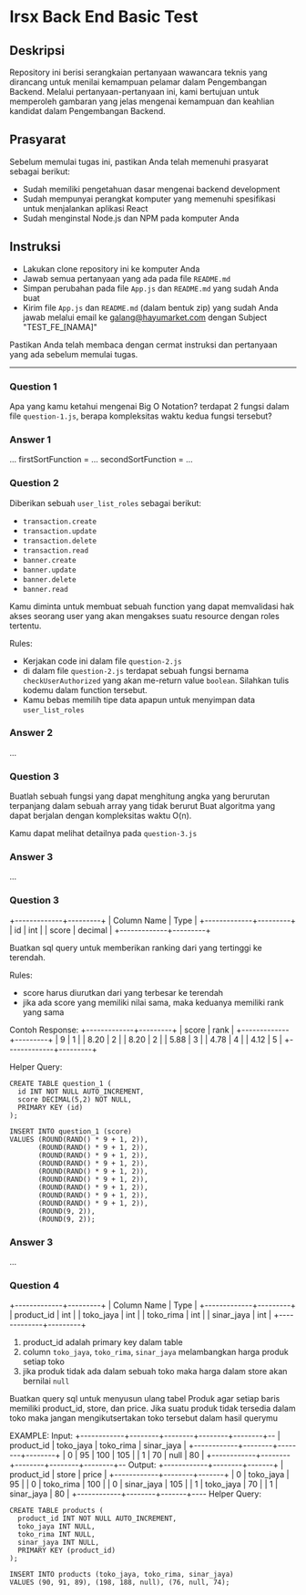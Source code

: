 # Irsx Back End Basic Test

## Deskripsi
Repository ini berisi serangkaian pertanyaan wawancara teknis yang dirancang untuk menilai kemampuan pelamar dalam Pengembangan Backend. Melalui pertanyaan-pertanyaan ini, kami bertujuan untuk memperoleh gambaran yang jelas mengenai kemampuan dan keahlian kandidat dalam Pengembangan Backend.

## Prasyarat
Sebelum memulai tugas ini, pastikan Anda telah memenuhi prasyarat sebagai berikut:

- Sudah memiliki pengetahuan dasar mengenai backend development
- Sudah mempunyai perangkat komputer yang memenuhi spesifikasi untuk menjalankan aplikasi React
- Sudah menginstal Node.js dan NPM pada komputer Anda

## Instruksi
- Lakukan clone repository ini ke komputer Anda
- Jawab semua pertanyaan yang ada pada file `README.md`
- Simpan perubahan pada file `App.js` dan `README.md` yang sudah Anda buat
- Kirim file `App.js` dan `README.md`  (dalam bentuk zip) yang sudah Anda jawab melalui email ke galang@hayumarket.com dengan Subject "TEST_FE_[NAMA]"

Pastikan Anda telah membaca dengan cermat instruksi dan pertanyaan yang ada sebelum memulai tugas.
 
---

### Question 1
Apa yang kamu ketahui mengenai Big O Notation?
terdapat 2 fungsi dalam file `question-1.js`, berapa kompleksitas waktu kedua fungsi tersebut?
### Answer 1
...
firstSortFunction = ...
secondSortFunction = ...

### Question 2
Diberikan sebuah `user_list_roles` sebagai berikut:
 - `transaction.create`
 - `transaction.update` 
 - `transaction.delete`
 - `transaction.read`
 - `banner.create`
 - `banner.update`
 - `banner.delete`
 - `banner.read`
 
Kamu diminta untuk membuat sebuah function yang dapat memvalidasi hak akses seorang user yang akan mengakses suatu resource dengan roles tertentu.

Rules: 
- Kerjakan code ini dalam file `question-2.js`
- di dalam file `question-2.js` terdapat sebuah fungsi bernama `checkUserAuthorized` yang akan me-return value `boolean`. Silahkan tulis kodemu dalam function tersebut.
- Kamu bebas memilih tipe data apapun untuk menyimpan data `user_list_roles`

### Answer 2
...


### Question 3

Buatlah sebuah fungsi yang dapat menghitung angka yang berurutan terpanjang dalam sebuah array yang tidak berurut
Buat algoritma yang dapat berjalan dengan kompleksitas waktu O(n).

Kamu dapat melihat detailnya pada `question-3.js`

### Answer 3
...


### Question 3
+-------------+---------+
| Column Name | Type    |
+-------------+---------+
| id          | int     |
| score       | decimal |
+-------------+---------+

Buatkan sql query untuk memberikan ranking dari yang tertinggi ke terendah.

Rules:
- score harus diurutkan dari yang terbesar ke terendah
- jika ada score yang memiliki nilai sama, maka keduanya memiliki rank yang sama

Contoh Response: 
+-------------+---------+
| score       | rank    |
+-------------+---------+
| 9           | 1       |
| 8.20        | 2       |
| 8.20        | 2       |
| 5.88        | 3       |
| 4.78        | 4       |
| 4.12        | 5       |
+-------------+---------+

Helper Query: 
```
CREATE TABLE question_1 (
  id INT NOT NULL AUTO_INCREMENT,
  score DECIMAL(5,2) NOT NULL,
  PRIMARY KEY (id)
);
```
```
INSERT INTO question_1 (score)
VALUES (ROUND(RAND() * 9 + 1, 2)),
       (ROUND(RAND() * 9 + 1, 2)),
       (ROUND(RAND() * 9 + 1, 2)),
       (ROUND(RAND() * 9 + 1, 2)),
       (ROUND(RAND() * 9 + 1, 2)),
       (ROUND(RAND() * 9 + 1, 2)),
       (ROUND(RAND() * 9 + 1, 2)),
       (ROUND(RAND() * 9 + 1, 2)),
       (ROUND(RAND() * 9 + 1, 2)),
       (ROUND(9, 2)),
       (ROUND(9, 2));
```
### Answer 3
...

### Question 4

+-------------+---------+
| Column Name | Type    |
+-------------+---------+
| product_id  | int     |
| toko_jaya   | int     |
| toko_rima   | int     |
| sinar_jaya  | int     |
+-------------+---------+
1. product_id adalah primary key dalam table
2. column `toko_jaya`, `toko_rima`, `sinar_jaya` melambangkan harga produk setiap toko
3. jika produk tidak ada dalam sebuah toko maka harga dalam store akan bernilai `null`

Buatkan query sql untuk menyusun ulang tabel Produk agar setiap baris memiliki product_id, store, dan price. Jika suatu produk tidak tersedia dalam toko maka jangan mengikutsertakan toko tersebut dalam hasil querymu

EXAMPLE: 
Input:
+------------+--------+--------+--------+--------+--
| product_id | toko_jaya | toko_rima | sinar_jaya  |
+------------+--------+--------+--------+
| 0          | 95        | 100       | 105         |
| 1          | 70        | null      | 80          |
+------------+--------+--------+--------+--------+--
Output:
+------------+--------+-------+
| product_id | store      | price |
+------------+--------+-------+
| 0          | toko_jaya  | 95    |
| 0          | toko_rima  | 100   |
| 0          | sinar_jaya | 105   |
| 1          | toko_jaya  | 70    |
| 1          | sinar_jaya | 80    |
+------------+--------+-------+----
Helper Query: 
```
CREATE TABLE products (
  product_id INT NOT NULL AUTO_INCREMENT,
  toko_jaya INT NULL,
  toko_rima INT NULL,
  sinar_jaya INT NULL,
  PRIMARY KEY (product_id)
);
```
```
INSERT INTO products (toko_jaya, toko_rima, sinar_jaya)
VALUES (90, 91, 89), (198, 188, null), (76, null, 74);
```